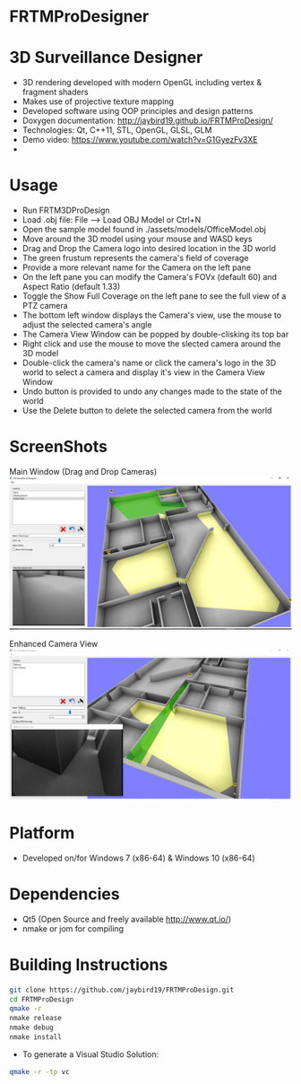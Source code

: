 FRTMProDesigner
===============

3D Surveillance Designer
========================

- 3D rendering developed with modern OpenGL including vertex & fragment shaders
- Makes use of projective texture mapping
- Developed software using OOP principles and design patterns
- Doxygen documentation: http://jaybird19.github.io/FRTMProDesign/
- Technologies: Qt, C++11, STL, OpenGL, GLSL, GLM
- Demo video: https://www.youtube.com/watch?v=G1GyezFv3XE
-

Usage
=====
- Run FRTM3DProDesign
- Load .obj file: File --> Load OBJ Model or Ctrl+N
- Open the sample model found in ./assets/models/OfficeModel.obj
- Move around the 3D model using your mouse and WASD keys
- Drag and Drop the Camera logo into desired location in the 3D world
- The green frustum represents the camera's field of coverage
- Provide a more relevant name for the Camera on the left pane
- On the left pane you can modify the Camera's FOVx (default 60) and Aspect Ratio (default 1.33)
- Toggle the Show Full Coverage on the left pane to see the full view of a PTZ camera
- The bottom left window displays the Camera's view, use the mouse to adjust the selected camera's angle
- The Camera View Window can be popped by double-clisking its top bar
- Right click and use the mouse to move the slected camera around the 3D model
- Double-click the camera's name or click the camera's logo in the 3D world to select a camera and display it's view in the Camera View Window
- Undo button is provided to undo any changes made to the state of the world
- Use the Delete button to delete the selected camera from the world

ScreenShots
===========
Main Window (Drag and Drop Cameras)
![Alt text](./misc/screenshots/main_window.jpg?raw=true "Main Window")

Enhanced Camera View
![Alt text](./misc/screenshots/room_corner.jpg?raw=true "Enahnced Camera View")

Platform
========
- Developed on/for Windows 7 (x86-64) & Windows 10 (x86-64)

Dependencies
============
- Qt5 (Open Source and freely available http://www.qt.io/)
- nmake or jom for compiling

Building Instructions
=====================
```bash
git clone https://github.com/jaybird19/FRTMProDesign.git
cd FRTMProDesign
qmake -r
nmake release
nmake debug
nmake install
```

- To generate a Visual Studio Solution:
```bash
qmake -r -tp vc
```
